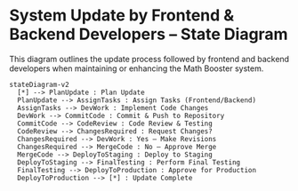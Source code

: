 # System Update by Frontend & Backend Developers – State Diagram

This diagram outlines the update process followed by frontend and backend developers when maintaining or enhancing the Math Booster system.

```mermaid
stateDiagram-v2
  [*] --> PlanUpdate : Plan Update
  PlanUpdate --> AssignTasks : Assign Tasks (Frontend/Backend)
  AssignTasks --> DevWork : Implement Code Changes
  DevWork --> CommitCode : Commit & Push to Repository
  CommitCode --> CodeReview : Code Review & Testing
  CodeReview --> ChangesRequired : Request Changes?
  ChangesRequired --> DevWork : Yes – Make Revisions
  ChangesRequired --> MergeCode : No – Approve Merge
  MergeCode --> DeployToStaging : Deploy to Staging
  DeployToStaging --> FinalTesting : Perform Final Testing
  FinalTesting --> DeployToProduction : Approve for Production
  DeployToProduction --> [*] : Update Complete
